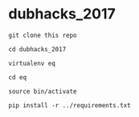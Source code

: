 # dubhacks_2017
`git clone this repo`

`cd dubhacks_2017`

`virtualenv eq`

`cd eq`

`source bin/activate`

`pip install -r ../requirements.txt`
